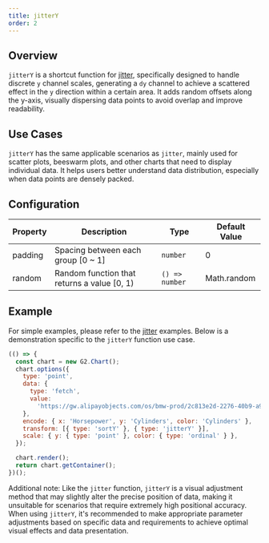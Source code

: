 ```yaml
---
title: jitterY
order: 2
---
```


## Overview

`jitterY` is a shortcut function for [jitter](/en/manual/core/transform/jitter), specifically designed to handle discrete `y` channel scales, generating a `dy` channel to achieve a scattered effect in the `y` direction within a certain area.
It adds random offsets along the y-axis, visually dispersing data points to avoid overlap and improve readability.

## Use Cases

`jitterY` has the same applicable scenarios as `jitter`, mainly used for scatter plots, beeswarm plots, and other charts that need to display individual data. It helps users better understand data distribution, especially when data points are densely packed.

## Configuration

| Property | Description                                 | Type           | Default Value |
| -------- | ------------------------------------------- | -------------- | ------------- |
| padding  | Spacing between each group [0 ~ 1]          | `number`       | 0             |
| random   | Random function that returns a value [0, 1) | `() => number` | Math.random   |

## Example

For simple examples, please refer to the [jitter](/en/manual/core/transform/jitter) examples. Below is a demonstration specific to the `jitterY` function use case.

```js | ob
(() => {
  const chart = new G2.Chart();
  chart.options({
    type: 'point',
    data: {
      type: 'fetch',
      value:
        'https://gw.alipayobjects.com/os/bmw-prod/2c813e2d-2276-40b9-a9af-cf0a0fb7e942.csv',
    },
    encode: { x: 'Horsepower', y: 'Cylinders', color: 'Cylinders' },
    transform: [{ type: 'sortY' }, { type: 'jitterY' }],
    scale: { y: { type: 'point' }, color: { type: 'ordinal' } },
  });

  chart.render();
  return chart.getContainer();
})();
```

Additional note: Like the `jitter` function, `jitterY` is a visual adjustment method that may slightly alter the precise position of data, making it unsuitable for scenarios that require extremely high positional accuracy.
When using `jitterY`, it's recommended to make appropriate parameter adjustments based on specific data and requirements to achieve optimal visual effects and data presentation.
